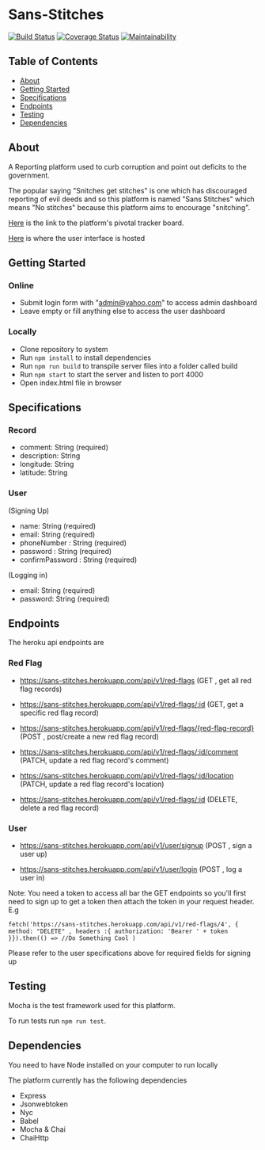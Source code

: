 # Sans-Stitches

[![Build Status](https://travis-ci.org/Dsalz/Sans-Stitches.svg?branch=develop)](https://travis-ci.org/Dsalz/Sans-Stitches) [![Coverage Status](https://coveralls.io/repos/github/Dsalz/Sans-Stitches/badge.svg?branch=develop)](https://coveralls.io/github/Dsalz/Sans-Stitches?branch=develop) [![Maintainability](https://api.codeclimate.com/v1/badges/a2be4e794a38513bcbc0/maintainability)](https://codeclimate.com/github/Dsalz/Sans-Stitches/maintainability)

## Table of Contents

* [About](#about)
* [Getting Started](#gettingstarted)
* [Specifications](#specificatons)
* [Endpoints](#endpoints)
* [Testing](#testing)
* [Dependencies](#dependencies)

## About
A Reporting platform used to curb corruption and point out deficits to the government.

The popular saying "Snitches get stitches" is one which has discouraged reporting of evil deeds and so this platform is named "Sans Stitches" which means "No stitches" because this platform aims to encourage "snitching".

[Here](https://www.pivotaltracker.com/n/projects/2226638) is the link to the platform's pivotal tracker board.

[Here](http://damola.cf/Sans-Stitches/UI) is where the user interface is hosted


## Getting Started

### Online
- Submit login form with "admin@yahoo.com" to access admin dashboard
- Leave empty or fill anything else to access the user dashboard

### Locally
- Clone repository to system
- Run ```npm install``` to install dependencies
- Run ```npm run build``` to transpile server files into a folder called build
- Run ```npm start``` to start the server and listen to port 4000
- Open index.html file in browser


## Specifications

### Record
- comment: String (required)
- description: String
- longitude: String
- latitude: String

### User
(Signing Up)
- name: String (required)
- email: String (required)
- phoneNumber : String (required)
- password : String (required)
- confirmPassword : String (required)

(Logging in)
- email: String (required)
- password: String (required)


## Endpoints
The heroku api endpoints are

### Red Flag
- https://sans-stitches.herokuapp.com/api/v1/red-flags (GET , get all red flag records)

- https://sans-stitches.herokuapp.com/api/v1/red-flags/:id (GET, get a specific red flag record)

- https://sans-stitches.herokuapp.com/api/v1/red-flags/{red-flag-record} (POST , post/create a new red flag record)

- https://sans-stitches.herokuapp.com/api/v1/red-flags/:id/comment (PATCH, update a red flag record's comment)

- https://sans-stitches.herokuapp.com/api/v1/red-flags/:id/location (PATCH, update a red flag record's location)

- https://sans-stitches.herokuapp.com/api/v1/red-flags/:id (DELETE, delete a red flag record)

### User
- https://sans-stitches.herokuapp.com/api/v1/user/signup (POST , sign a user up)

- https://sans-stitches.herokuapp.com/api/v1/user/login (POST , log a user in)


Note: You need a token to access all bar the GET endpoints so you'll first need to sign up to get a token then attach the token in your request header. E.g 

```fetch('https://sans-stitches.herokuapp.com/api/v1/red-flags/4', { method: "DELETE" , headers :{ authorization: 'Bearer ' + token }}).then(() => //Do Something Cool )```

Please refer to the user specifications above for required fields for signing up


## Testing
Mocha is the test framework used for this platform.

To run tests run ```npm run test```.


## Dependencies
You need to have Node installed on your computer to run locally

The platform currently has the following dependencies
- Express
- Jsonwebtoken
- Nyc
- Babel
- Mocha & Chai
- ChaiHttp
